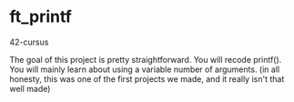 # ft_printf
42-cursus


The goal of this project is pretty straightforward. You will recode printf(). You will mainly learn about using a variable number of arguments.
(in all honesty, this was one of the first projects we made, and it really isn't that well made)
